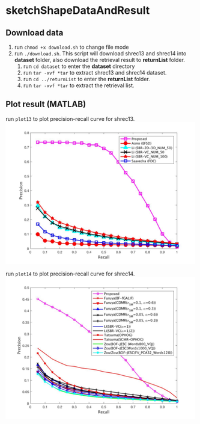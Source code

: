 # sketchShapeDataAndResult

## Download data
1. run `chmod +x download.sh` to change file mode 
2. run `./download.sh`. This script will download shrec13 and shrec14 into **dataset** folder, also download the retrieval result to **returnList** folder.
    1. run `cd dataset` to enter the **dataset** directory
    2. run `tar -xvf *tar` to extract shrec13 and shrec14 dataset.
    3. run `cd ../returnList` to enter the **returnList** folder.
    4. run `tar -xvf *tar` to extract the retrieval list.

## Plot result (MATLAB)
run `plot13` to plot precision-recall curve for shrec13.
<img src="PR_CURVE_13.jpg" alt="Precision recall curve for shrec13" style="width:10;"/>

run `plot14` to plot precision-recall curve for shrec14.
<img src="PR_CURVE_14.jpg" alt="Precision recall curve for shrec14" style="width:10;"/>

